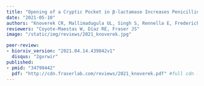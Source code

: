 ```yaml
---
title: "Opening of a Cryptic Pocket in β-lactamase Increases Penicillinase Activity"
date: "2021-05-10"
authors: "Knoverek CR, Mallimadugula UL, Singh S, Rennella E, Frederick TE, Yuwen T, Raavicharla S, Kay LE, and Bowman GR"
reviewers: "Coyote-Maestas W, Díaz RE, Fraser JS"
image: "/static/img/reviews/2021_knoverek.jpg"

peer-review:
- biorxiv_version: "2021.04.14.439842v1"
  disqus: "2gxrwir"
published:
- pmid: "34799442"
  pdf: "http://cdn.fraserlab.com/reviews/2021_knoverek.pdf" #full cdn link
---
```

